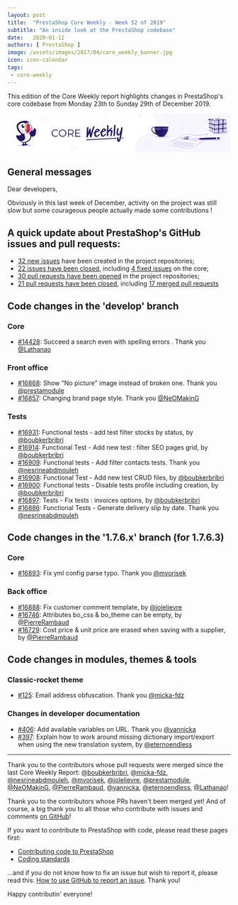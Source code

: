 ```yaml
---
layout: post
title:  "PrestaShop Core Weekly - Week 52 of 2019"
subtitle: "An inside look at the PrestaShop codebase"
date:   2020-01-12
authors: [ PrestaShop ]
image: /assets/images/2017/04/core_weekly_banner.jpg
icon: icon-calendar
tags:
 - core-weekly
---
```


This edition of the Core Weekly report highlights changes in PrestaShop's core codebase from Monday 23th to Sunday 29th of December 2019.

![Core Weekly banner](/assets/images/2018/12/banner-core-weekly.jpg)

## General messages

Dear developers,

Obviously in this last week of December, activity on the project was still slow but some courageous people actually made some contributions !


## A quick update about PrestaShop's GitHub issues and pull requests:

- [32 new issues](https://github.com/search?q=org%3APrestaShop+is%3Apublic++-repo%3Aprestashop%2Fprestashop.github.io++is%3Aissue+created%3A2019-12-23..2019-12-29) have been created in the project repositories;
- [22 issues have been closed](https://github.com/search?q=org%3APrestaShop+is%3Apublic++-repo%3Aprestashop%2Fprestashop.github.io++is%3Aissue+closed%3A2019-12-23..2019-12-29), including [4 fixed issues](https://github.com/search?q=org%3APrestaShop+is%3Apublic++-repo%3Aprestashop%2Fprestashop.github.io++is%3Aissue+label%3Afixed+closed%3A2019-12-23..2019-12-29) on the core;
- [30 pull requests have been opened](https://github.com/search?q=org%3APrestaShop+is%3Apublic++-repo%3Aprestashop%2Fprestashop.github.io++is%3Apr+created%3A2019-12-23..2019-12-29) in the project repositories;
- [21 pull requests have been closed](https://github.com/search?q=org%3APrestaShop+is%3Apublic++-repo%3Aprestashop%2Fprestashop.github.io++is%3Apr+closed%3A2019-12-23..2019-12-29), including [17 merged pull requests](https://github.com/search?q=org%3APrestaShop+is%3Apublic++-repo%3Aprestashop%2Fprestashop.github.io++is%3Apr+merged%3A2019-12-23..2019-12-29)


## Code changes in the 'develop' branch


### Core
* [#14428](https://github.com/PrestaShop/PrestaShop/pull/14428): Succeed a search even with spelling errors . Thank you [@Lathanao](https://github.com/Lathanao)


### Front office
* [#16868](https://github.com/PrestaShop/PrestaShop/pull/16868): Show "No picture" image instead of broken one. Thank you [@prestamodule](https://github.com/prestamodule)
* [#16857](https://github.com/PrestaShop/PrestaShop/pull/16857): Changing brand page style. Thank you [@NeOMakinG](https://github.com/NeOMakinG)


### Tests
* [#16931](https://github.com/PrestaShop/PrestaShop/pull/16931): Functional tests - add test filter stocks by status, by [@boubkerbribri](https://github.com/boubkerbribri)
* [#16914](https://github.com/PrestaShop/PrestaShop/pull/16914): Functional Test - Add new test : filter SEO pages grid, by [@boubkerbribri](https://github.com/boubkerbribri)
* [#16909](https://github.com/PrestaShop/PrestaShop/pull/16909): Functional tests - Add filter contacts tests. Thank you [@nesrineabdmouleh](https://github.com/nesrineabdmouleh)
* [#16908](https://github.com/PrestaShop/PrestaShop/pull/16908): Functional Test - Add new test CRUD files, by [@boubkerbribri](https://github.com/boubkerbribri)
* [#16900](https://github.com/PrestaShop/PrestaShop/pull/16900): Functional tests - Disable tests profile including creation, by [@boubkerbribri](https://github.com/boubkerbribri)
* [#16897](https://github.com/PrestaShop/PrestaShop/pull/16897): Tests - Fix tests : invoices options, by [@boubkerbribri](https://github.com/boubkerbribri)
* [#16886](https://github.com/PrestaShop/PrestaShop/pull/16886): Functional Tests - Generate delivery slip by date. Thank you [@nesrineabdmouleh](https://github.com/nesrineabdmouleh)


## Code changes in the '1.7.6.x' branch (for 1.7.6.3)


### Core
* [#16893](https://github.com/PrestaShop/PrestaShop/pull/16893): Fix yml config parse typo. Thank you [@mvorisek](https://github.com/mvorisek)


### Back office
* [#16888](https://github.com/PrestaShop/PrestaShop/pull/16888): Fix customer comment template, by [@jolelievre](https://github.com/jolelievre)
* [#16746](https://github.com/PrestaShop/PrestaShop/pull/16746): Attributes bo_css & bo_theme can be empty, by [@PierreRambaud](https://github.com/PierreRambaud)
* [#16729](https://github.com/PrestaShop/PrestaShop/pull/16729): Cost price & unit price are erased when saving with a supplier, by [@PierreRambaud](https://github.com/PierreRambaud)


## Code changes in modules, themes & tools


### Classic-rocket theme
* [#125](https://github.com/PrestaShop/classic-rocket/pull/125): Email address obfuscation. Thank you [@micka-fdz](https://github.com/micka-fdz)


### Changes in developer documentation
* [#406](https://github.com/PrestaShop/docs/pull/406): Add available variables on URL. Thank you [@yannicka](https://github.com/yannicka)
* [#397](https://github.com/PrestaShop/docs/pull/397): Explain how to work around missing dictionary import/export when using the new translation system, by [@eternoendless](https://github.com/eternoendless)


<hr />

Thank you to the contributors whose pull requests were merged since the last Core Weekly Report: [@boubkerbribri](https://github.com/boubkerbribri), [@micka-fdz](https://github.com/micka-fdz), [@nesrineabdmouleh](https://github.com/nesrineabdmouleh), [@mvorisek](https://github.com/mvorisek), [@jolelievre](https://github.com/jolelievre), [@prestamodule](https://github.com/prestamodule), [@NeOMakinG](https://github.com/NeOMakinG), [@PierreRambaud](https://github.com/PierreRambaud), [@yannicka](https://github.com/yannicka), [@eternoendless](https://github.com/eternoendless), [@Lathanao](https://github.com/Lathanao)!

Thank you to the contributors whose PRs haven't been merged yet! And of course, a big thank you to all those who contribute with issues and comments [on GitHub](https://github.com/PrestaShop/PrestaShop)!

If you want to contribute to PrestaShop with code, please read these pages first:

 * [Contributing code to PrestaShop](https://devdocs.prestashop.com/1.7/contribute/contribution-guidelines/)
 * [Coding standards](https://devdocs.prestashop.com/1.7/development/coding-standards/)

...and if you do not know how to fix an issue but wish to report it, please read this: [How to use GitHub to report an issue](https://devdocs.prestashop.com/1.7/contribute/contribute-reporting-issues/). Thank you!

Happy contributin' everyone!

